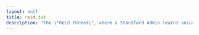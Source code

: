 ```yaml
---
layout: null
title: reid.txt
description: "The \"Reid Thread\", where a Standford Admin learns security the hard way (September 26, 1986)"
---
```

